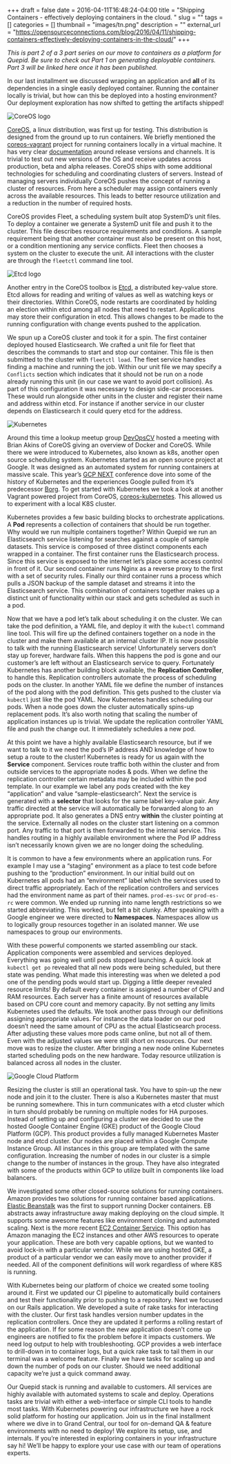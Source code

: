 +++ 
draft = false
date = 2016-04-11T16:48:24-04:00
title = "Shipping Containers - effectively deploying containers in the cloud. "
slug = "" 
tags = []
categories = []
thumbnail = "images/tn.png"
description = ""
external_url = "https://opensourceconnections.com/blog/2016/04/11/shipping-containers-effectively-deploying-containers-in-the-cloud/"
+++

_This is part 2 of a 3 part series on our move to containers as a platform for Quepid. Be sure to check out Part 1 on generating deployable containers. Part 3 will be linked here once it has been published._

In our last installment we discussed wrapping an application and **all** of its dependencies in a single easily deployed container. Running the container locally is trivial, but how can this be deployed into a hosting environment? Our deployment exploration has now shifted to getting the artifacts shipped!

![CoreOS logo](coreos.svg)

[CoreOS](https://coreos.com/), a linux distribution, was first up for testing. This distribution is designed from the ground up to run containers. We briefly mentioned the [coreos-vagrant](https://github.com/coreos/coreos-vagrant) project for running containers locally in a virtual machine. It has very clear [documentation](https://coreos.com/releases/) around release versions and channels. It is trivial to test out new versions of the OS and receive updates across production, beta and alpha releases. CoreOS ships with some additional technologies for scheduling and coordinating clusters of servers. Instead of managing servers individually CoreOS pushes the concept of running a cluster of resources. From here a scheduler may assign containers evenly across the available resources. This leads to better resource utilization and a reduction in the number of required hosts.

CoreOS provides Fleet, a scheduling system built atop SystemD’s unit files. To deploy a container we generate a SystemD unit file and push it to the cluster. This file describes resource requirements and conditions. A sample requirement being that another container must also be present on this host, or a condition mentioning any service conflicts. Fleet then chooses a system on the cluster to execute the unit. All interactions with the cluster are through the `fleetctl` command line tool.

![Etcd logo](etcd.svg)

Another entry in the CoreOS toolbox is [Etcd](https://coreos.com/etcd/), a distributed key-value store. Etcd allows for reading and writing of values as well as watching keys or their directories. Within CoreOS, node restarts are coordinated by holding an election within etcd among all nodes that need to restart. Applications may store their configuration in etcd. This allows changes to be made to the running configuration with change events pushed to the application.

We spun up a CoreOS cluster and took it for a spin. The first container deployed housed Elasticsearch. We crafted a unit file for fleet that describes the commands to start and stop our container. This file is then submitted to the cluster with `fleetctl load`. The fleet service handles finding a machine and running the job. Within our unit file we may specify a `Conflicts` section which indicates that it should not be run on a node already running this unit (in our case we want to avoid port collision). As part of this configuration it was necessary to design side-car processes. These would run alongside other units in the cluster and register their name and address within etcd. For instance if another service in our cluster depends on Elasticsearch it could query etcd for the address.

![Kubernetes](kubernetes.svg)

Around this time a lookup meetup group [DevOpsCV](http://www.meetup.com/DevOpsCV/) hosted a meeting with Brian Akins of CoreOS giving an overview of Docker and CoreOS. While there we were introduced to Kubernetes, also known as k8s, another open source scheduling system. Kubernetes started as an open source project at Google. It was designed as an automated system for running containers at massive scale. This year’s [GCP NEXT](https://cloudplatformonline.com/NEXT2016.html) conference dove into some of the history of Kubernetes and the experiences Google pulled from it’s predecessor [Borg](http://research.google.com/pubs/pub43438.html). To get started with Kubernetes we took a look at another Vagrant powered project from CoreOS, [coreos-kubernetes](https://github.com/coreos/coreos-kubernetes). This allowed us to experiment with a local K8S cluster.

Kubernetes provides a few basic building blocks to orchestrate applications. A **Pod** represents a collection of containers that should be run together. Why would we run multiple containers together? Within Quepid we run an Elasticsearch service listening for searches against a couple of sample datasets. This service is composed of three distinct components each wrapped in a container. The first container runs the Elasticsearch process. Since this service is exposed to the internet let’s place some access control in front of it. Our second container runs Nginx as a reverse proxy to the first with a set of security rules. Finally our third container runs a process which pulls a JSON backup of the sample dataset and streams it into the Elasticsearch service. This combination of containers together makes up a distinct unit of functionality within our stack and gets scheduled as such in a pod.

Now that we have a pod let’s talk about scheduling it on the cluster. We can take the pod definition, a YAML file, and deploy it with the `kubectl` command line tool. This will fire up the defined containers together on a node in the cluster and make them available at an internal cluster IP. It is now possible to talk with the running Elasticsearch service! Unfortunately servers don’t stay up forever, hardware fails. When this happens the pod is gone and our customer’s are left without an Elasticsearch service to query. Fortunately Kubernetes has another building block available, the **Replication Controller**, to handle this. Replication controllers automate the process of scheduling pods on the cluster. In another YAML file we define the number of instances of the pod along with the pod definition. This gets pushed to the cluster via `kubectl` just like the pod YAML. Now Kubernetes handles scheduling our pods. When a node goes down the cluster automatically spins-up replacement pods. It’s also worth noting that scaling the number of application instances up is trivial. We update the replication controller YAML file and push the change out. It immediately schedules a new pod.

At this point we have a highly available Elasticsearch resource, but if we want to talk to it we need the pod’s IP address AND knowledge of how to setup a route to the cluster! Kubernetes is ready for us again with the **Service** component. Services route traffic both within the cluster and from outside services to the appropriate nodes & pods. When we define the replication controller certain metadata may be included within the pod template. In our example we label any pods created with the key “application” and value “sample-elasticsearch”. Next the service is generated with a **selector** that looks for the same label key-value pair. Any traffic directed at the service will automatically be forwarded along to an appropriate pod. It also generates a DNS entry **within** the cluster pointing at the service. Externally all nodes on the cluster start listening on a common port. Any traffic to that port is then forwarded to the internal service. This handles routing in a highly available environment where the Pod IP address isn’t necessarily known given we are no longer doing the scheduling.

It is common to have a few environments where an application runs. For example I may use a “staging” environment as a place to test code before pushing to the “production” environment. In our initial build out on Kubernetes all pods had an “environment” label which the services used to direct traffic appropriately. Each of the replication controllers and services had the environment name as part of their names. `prod-es-svc` or `prod-es-rc` were common. We ended up running into name length restrictions so we started abbreviating. This worked, but felt a bit clunky. After speaking with a Google engineer we were directed to **Namespaces**. Namespaces allow us to logically group resources together in an isolated manner. We use namespaces to group our environments.

With these powerful components we started assembling our stack. Application components were assembled and services deployed. Everything was going well until pods stopped launching. A quick look at `kubectl get po` revealed that all new pods were being scheduled, but there state was pending. What made this interesting was when we deleted a pod one of the pending pods would start up. Digging a little deeper revealed resource limits! By default every container is assigned a number of CPU and RAM resources. Each server has a finite amount of resources available based on CPU core count and memory capacity. By not setting any limits Kubernetes used the defaults. We took another pass through our definitions assigning appropriate values. For instance the data loader on our pod doesn’t need the same amount of CPU as the actual Elasticsearch process. After adjusting these values more pods came online, but not all of them. Even with the adjusted values we were still short on resources. Our next move was to resize the cluster. After bringing a new node online Kubernetes started scheduling pods on the new hardware. Today resource utilization is balanced across all nodes in the cluster.

![Google Cloud Platform](gcp.png)

Resizing the cluster is still an operational task. You have to spin-up the new node and join it to the cluster. There is also a Kubernetes master that must be running somewhere. This in turn communicates with a etcd cluster which in turn should probably be running on multiple nodes for HA purposes. Instead of setting up and configuring a cluster we decided to use the hosted Google Container Engine (GKE) product of the Google Cloud Platform (GCP). This product provides a fully managed Kubernetes Master node and etcd cluster. Our nodes are placed within a Google Compute Instance Group. All instances in this group are templated with the same configuration. Increasing the number of nodes in our cluster is a simple change to the number of instances in the group. They have also integrated with some of the products within GCP to utilize built in components like load balancers.

We investigated some other closed-source solutions for running containers. Amazon provides two solutions for running container based applications. [Elastic Beanstalk](https://aws.amazon.com/elasticbeanstalk/) was the first to support running Docker containers. EB abstracts away infrastructure away making deploying on the cloud simple. It supports some awesome features like environment cloning and automated scaling. Next is the more recent [EC2 Container Service](https://aws.amazon.com/ecs/). This option has Amazon managing the EC2 instances and other AWS resources to operate your application. These are both very capable options, but we wanted to avoid lock-in with a particular vendor. While we are using hosted GKE, a product of a particular vendor we can easily move to another provider if needed. All of the component definitions will work regardless of where K8S is running.

With Kubernetes being our platform of choice we created some tooling around it. First we updated our CI pipeline to automatically build containers and test their functionality prior to pushing to a repository. Next we focused on our Rails application. We developed a suite of rake tasks for interacting with the cluster. Our first task handles version number updates in the replication controllers. Once they are updated it performs a rolling restart of the application. If for some reason the new application doesn’t come up engineers are notified to fix the problem before it impacts customers. We need log output to help with troubleshooting. GCP provides a web interface to drill-down in to container logs, but a quick rake task to tail them in our terminal was a welcome feature. Finally we have tasks for scaling up and down the number of pods on our cluster. Should we need additional capacity we’re just a quick command away.

Our Quepid stack is running and available to customers. All services are highly available with automated systems to scale and deploy. Operations tasks are trivial with either a web-interface or simple CLI tools to handle most tasks. With Kubernetes powering our infrastructure we have a rock solid platform for hosting our application. Join us in the final installment where we dive in to Grand Central, our tool for on-demand QA & feature environments with no need to deploy! We explore its setup, use, and internals. If you’re interested in exploring containers in your infrastructure say hi! We’ll be happy to explore your use case with our team of operations experts.
